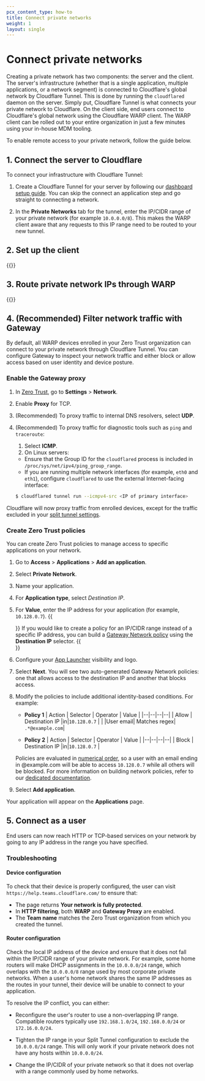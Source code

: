 ```yaml
---
pcx_content_type: how-to
title: Connect private networks
weight: 1
layout: single
---
```


# Connect private networks

Creating a private network has two components: the server and the client. The server's infrastructure (whether that is a single application, multiple applications, or a network segment) is connected to Cloudflare's global network by Cloudflare Tunnel. This is done by running the `cloudflared` daemon on the server. Simply put, Cloudflare Tunnel is what connects your private network to Cloudflare. On the client side, end users connect to Cloudflare's global network using the Cloudflare WARP client. The WARP client can be rolled out to your entire organization in just a few minutes using your in-house MDM tooling.

To enable remote access to your private network, follow the guide below.

## 1. Connect the server to Cloudflare

To connect your infrastructure with Cloudflare Tunnel:

1. Create a Cloudflare Tunnel for your server by following our [dashboard setup guide](/cloudflare-one/connections/connect-networks/install-and-setup/tunnel-guide/remote/). You can skip the connect an application step and go straight to connecting a network.

2. In the **Private Networks** tab for the tunnel, enter the IP/CIDR range of your private network (for example `10.0.0.0/8`). This makes the WARP client aware that any requests to this IP range need to be routed to your new tunnel.

## 2. Set up the client

{{<render file="_warp-to-tunnel-client.md">}}

## 3. Route private network IPs through WARP

{{<render file="_warp-to-tunnel-route-ips.md">}}

## 4. (Recommended) Filter network traffic with Gateway

By default, all WARP devices enrolled in your Zero Trust organization can connect to your private network through Cloudflare Tunnel. You can configure Gateway to inspect your network traffic and either block or allow access based on user identity and device posture.

### Enable the Gateway proxy

1. In [Zero Trust](https://one.dash.cloudflare.com/), go to **Settings** > **Network**.
2. Enable **Proxy** for TCP.
3. (Recommended) To proxy traffic to internal DNS resolvers, select **UDP**.
4. (Recommended) To proxy traffic for diagnostic tools such as `ping` and `traceroute`:

   1. Select **ICMP**.
   2. On Linux servers:

   - Ensure that the Group ID for the `cloudflared` process is included in `/proc/sys/net/ipv4/ping_group_range`.
   - If you are running multiple network interfaces (for example, `eth0` and `eth1`), configure `cloudflared` to use the external Internet-facing interface:

   ```sh
   $ cloudflared tunnel run --icmpv4-src <IP of primary interface>
   ```

Cloudflare will now proxy traffic from enrolled devices, except for the traffic excluded in your [split tunnel settings](#3-route-private-network-ips-through-warp).

### Create Zero Trust policies

You can create Zero Trust policies to manage access to specific applications on your network.

1. Go to **Access** > **Applications** > **Add an application**.
2. Select **Private Network**.
3. Name your application.
4. For **Application type**, select _Destination IP_.
5. For **Value**, enter the IP address for your application (for example, `10.128.0.7`).
   {{<Aside type="note">}}
   If you would like to create a policy for an IP/CIDR range instead of a specific IP address, you can build a [Gateway Network policy](/cloudflare-one/policies/filtering/network-policies/) using the **Destination IP** selector.
   {{</Aside>}}

6. Configure your [App Launcher](/cloudflare-one/applications/app-launcher/) visibility and logo.
7. Select **Next**. You will see two auto-generated Gateway Network policies: one that allows access to the destination IP and another that blocks access.
8. Modify the policies to include additional identity-based conditions. For example:

   - **Policy 1**
     | Action | Selector | Operator | Value |
     |--|--|--|--|
     | Allow | Destination IP |in|`10.128.0.7` |
     | |User email| Matches regex| `.*@example.com`|

   - **Policy 2**
     | Action | Selector | Operator | Value |
     |--|--|--|--|
     | Block | Destination IP |in|`10.128.0.7` |

   Policies are evaluated in [numerical order](/cloudflare-one/policies/filtering/order-of-enforcement/#order-of-precedence), so a user with an email ending in @example.com will be able to access `10.128.0.7` while all others will be blocked. For more information on building network policies, refer to our [dedicated documentation](/cloudflare-one/policies/filtering/network-policies/).

9. Select **Add application**.

Your application will appear on the **Applications** page.

## 5. Connect as a user

End users can now reach HTTP or TCP-based services on your network by going to any IP address in the range you have specified.

### Troubleshooting

#### Device configuration

To check that their device is properly configured, the user can visit `https://help.teams.cloudflare.com/` to ensure that:

- The page returns **Your network is fully protected**.
- In **HTTP filtering**, both **WARP** and **Gateway Proxy** are enabled.
- The **Team name** matches the Zero Trust organization from which you created the tunnel.

#### Router configuration

Check the local IP address of the device and ensure that it does not fall within the IP/CIDR range of your private network. For example, some home routers will make DHCP assignments in the `10.0.0.0/24` range, which overlaps with the `10.0.0.0/8` range used by most corporate private networks. When a user's home network shares the same IP addresses as the routes in your tunnel, their device will be unable to connect to your application.

To resolve the IP conflict, you can either:

- Reconfigure the user's router to use a non-overlapping IP range. Compatible routers typically use `192.168.1.0/24`, `192.168.0.0/24` or `172.16.0.0/24`.

- Tighten the IP range in your Split Tunnel configuration to exclude the `10.0.0.0/24` range. This will only work if your private network does not have any hosts within `10.0.0.0/24`.

- Change the IP/CIDR of your private network so that it does not overlap with a range commonly used by home networks.
